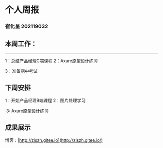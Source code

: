 # 个人周报

### 崔化呈 202119032

## 本周工作：

---

   1：总结产品经理C端课程
	2：Axure原型设计练习

3：准备期中考试

## 下周安排

   1：开始产品经理B端课程
   2：图片处理学习

​	3:  Axure原型设计练习

## 成果展示

博客：[http://ziszh.gitee.io](http://ziszh.gitee.io/)

